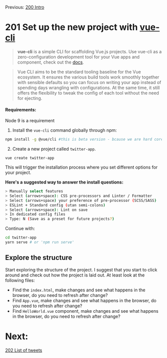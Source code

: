 Previous: [200 Intro](./README.md)

# 201 Set up the new project with [vue-cli](https://github.com/vuejs/vue-cli)
>**vue-cli** is a simple CLI for scaffolding Vue.js projects. Use vue-cli as a zero-configuration development tool for your Vue apps and component, check out the [docs](https://github.com/vuejs/vue-cli/blob/dev/docs/README.md).

>Vue CLI aims to be the standard tooling baseline for the Vue ecosystem. It ensures the various build tools work smoothly together with sensible defaults so you can focus on writing your app instead of spending days wrangling with configurations. At the same time, it still offers the flexibility to tweak the config of each tool without the need for ejecting.

#### Requirements:
Node 9 is a requirement

1. Install the `vue-cli` command globally through npm:
```bash
npm install -g @vue/cli #this is beta version - bcause we are hard core 
```
2. Create a new project called `twitter-app`.
```
vue create twitter-app
```
This will trigger the installation process where you set different options for your project. 


**Here's a suggested way to answer the install questions:**

```bash
> Manually select features
> Select (arrows+space): CSS pre-processors and Linter / Formatter
> Select (arrows+space) your preference of pre-processor (SCSS/SASS)
> ESLint + Standard config (utan semi-colons)
> Select (arrows+space): Lint on save
> In dedicated config files
> Type: N (Save as a preset for future projects?)
```

Continue with:
```bash
cd twitter-app
yarn serve # or 'npm run serve'
```

## Explore the structure
Start exploring the structure of the project. I suggest that you start to click around and check out how the project is laid out. At least look at the following files:
- Find the `index.html`, make changes and see what happens in the browser, do you need to refresh after change?
- Find `App.vue`, make changes and see what happens in the browser, do you need to refresh after change?
- Find `HelloWorld.vue` component, make changes and see what happens in the browser, do you need to refresh after change?

# Next:
[202 List of tweets](./202-list.md)
